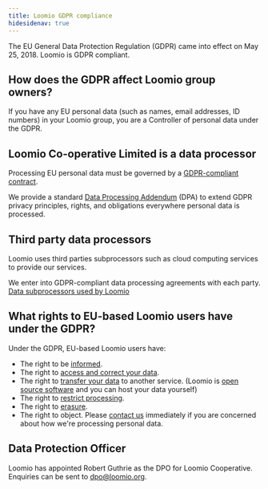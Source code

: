 ```yaml
---
title: Loomio GDPR compliance
hidesidenav: true
---
```


The EU General Data Protection Regulation (GDPR) came into effect on May 25, 2018. Loomio is GDPR compliant.

## How does the GDPR affect Loomio group owners?

If you have any EU personal data (such as names, email addresses, ID numbers) in your Loomio group, you are a Controller of personal data under the GDPR.

## Loomio Co-operative Limited is a data processor

Processing EU personal data must be governed by a [GDPR-compliant contract](https://gdpr-info.eu/art-28-gdpr/).

We provide a standard [Data Processing Addendum]() (DPA) to extend GDPR privacy principles, rights, and obligations everywhere personal data is processed.

## Third party data processors

Loomio uses third parties subprocessors such as cloud computing services to provide our services.

We enter into GDPR-compliant data processing agreements with each party. [Data subprocessors used by Loomio](../third_parties)

## What rights to EU-based Loomio users have under the GDPR?

Under the GDPR, EU-based Loomio users have:

- The right to be [informed](../privacy).
- The right to [access and correct your data](../user_manual/users/user_profile/).
- The right to [transfer your data](../user_manual/groups/data_export/) to another service. (Loomio is [open source software](https://github.com/loomio/loomio) and you can host your data yourself)
- The right to [restrict processing](../user_manual/users/user_profile/#deactivating-your-account).
- The right to [erasure](../user_manual/users/deleting_your_account/).
- The right to object. Please [contact us](https://www.loomio.org/contact) immediately if you are concerned about how we're processing personal data.

## Data Protection Officer

Loomio has appointed Robert Guthrie as the DPO for Loomio Cooperative. Enquiries can be sent to [dpo@loomio.org](mailto:dpo@loomio.org).

